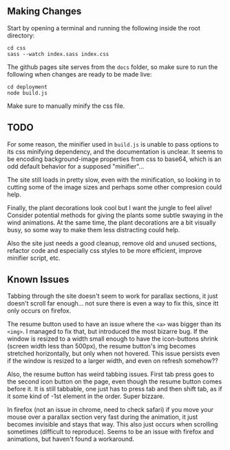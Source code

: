 ## Making Changes
Start by opening a terminal and running the following inside the root directory:
```
cd css
sass --watch index.sass index.css
```

The github pages site serves from the `docs` folder, so make sure to run the following when changes are ready to be made live:
```
cd deployment
node build.js
```

Make sure to manually minify the css file.

## TODO
For some reason, the minifier used in `build.js` is unable to pass options to its css minifying dependency, and the documentation is unclear. It seems to be encoding background-image properties from css to base64, which is an odd default behavior for a supposed "minifier"...

The site still loads in pretty slow, even with the minification, so looking in to cutting some of the image sizes and perhaps some other compresion could help.

Finally, the plant decorations look cool but I want the jungle to feel alive! Consider potential methods for giving the plants some subtle swaying in the wind animations. At the same time, the plant decorations are a bit visually busy, so some way to make them less distracting could help.

Also the site just needs a good cleanup, remove old and unused sections, refactor code and especially css styles to be more efficient, improve minifier script, etc.

## Known Issues
Tabbing through the site doesn't seem to work for parallax sections, it just doesn't scroll far enough... not sure there is even a way to fix this, since itt only occurs on firefox.

The resume button used to have an issue where the `<a>` was bigger than its `<img>`. I managed to fix that, but introduced the most bizarre bug. If the window is resized to a width small enough to have the icon-buttons shrink (screen width less than 500px), the resume button's img becomes stretched horizontally, but only when not hovered. This issue persists even if the window is resized to a larger width, and even on refresh somehow??

Also, the resume button has weird tabbing issues. First tab press goes to the second icon button on the page, even though the resume button comes before it. It is still tabbable, one just has to press tab and then shift tab, as if it some kind of -1st element in the order. Super bizzare.

In firefox (not an issue in chrome, need to check safari) if you move your mouse over a parallax section very fast during the animation, it just becomes invisible and stays that way. This also just occurs when scrolling sometimes (difficult to reproduce). Seems to be an issue with firefox and animations, but haven't found a workaround.
